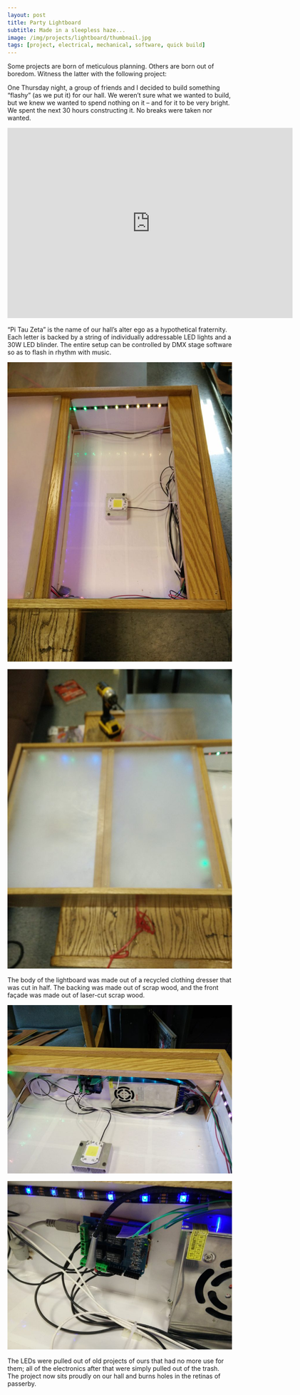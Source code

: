 ```yaml
---
layout: post
title: Party Lightboard
subtitle: Made in a sleepless haze...
image: /img/projects/lightboard/thumbnail.jpg
tags: [project, electrical, mechanical, software, quick build]
---
```

Some projects are born of meticulous planning. Others are born out of boredom. Witness the latter with the following project:

One Thursday night, a group of friends and I decided to build something “flashy” (as we put it) for our hall. We weren’t sure what we wanted to build, but we knew we wanted to spend nothing on it – and for it to be very bright. We spent the next 30 hours constructing it. No breaks were taken nor wanted.

<iframe src="https://player.vimeo.com/video/236652774" width="640" height="427" frameborder="0" webkitallowfullscreen mozallowfullscreen allowfullscreen></iframe>

“Pi Tau Zeta” is the name of our hall’s alter ego as a hypothetical fraternity. Each letter is backed by a string of individually addressable LED lights and a 30W LED blinder. The entire setup can be controlled by DMX stage software so as to flash in rhythm with music.

![](/img/projects/lightboard/1.jpg)

![](/img/projects/lightboard/2.jpg)

The body of the lightboard was made out of a recycled clothing dresser that was cut in half.  The backing was made out of scrap wood, and the front façade was made out of laser-cut scrap wood.

![](/img/projects/lightboard/3.jpg)

![](/img/projects/lightboard/4.jpg)

The LEDs were pulled out of old projects of ours that had no more use for them; all of the electronics after that were simply pulled out of the trash. The project now sits proudly on our hall and burns holes in the retinas of passerby.